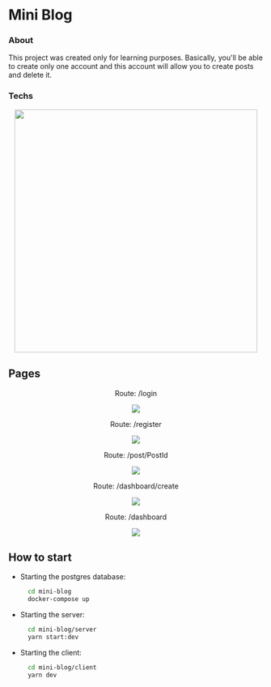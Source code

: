 # Mini Blog 
### About
This project was created only for learning purposes. Basically, you'll be able to create only one account and this account will allow you to create posts and delete it.
### Techs
<p align="center">
  <img width="480" height="auto" src="https://i.ibb.co/Q8DKBG8/1-OA9c8-Cov-Xaqjwbzi-q-YKs-A.jpg">
</p>

## Pages
<p align="center">
  Route: /login
</p>
<p align="center">
  <img src="https://i.ibb.co/GFkb7Rg/download-4.png">
</p>
<p align="center">
  Route: /register
</p>
<p align="center">
  <img src="https://i.ibb.co/Ttdwqg7/download-3.png">
</p>
<p align="center">
  Route: /post/PostId
</p>
<p align="center">
  <img src="https://i.ibb.co/8Xf0HsT/download-2.png">
</p>
<p align="center">
  Route: /dashboard/create
</p>
<p align="center">
  <img src="https://i.ibb.co/qMH9vcC/download-1.png">
</p>
<p align="center">
  Route: /dashboard
</p>
<p align="center">
  <img src="https://i.ibb.co/t3WMKTQ/download.png">
</p>

## How to start

- Starting the postgres database:

  ```sh
    cd mini-blog
    docker-compose up
  ```
  
- Starting the server:

  ```sh
    cd mini-blog/server
    yarn start:dev
  ```
  
- Starting the client:

  ```sh
    cd mini-blog/client
    yarn dev
  ```
